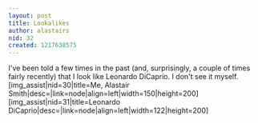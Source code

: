 ```yaml
---
layout: post
title: Lookalikes
author: alastairs
nid: 32
created: 1217638575
---
```

I've been told a few times in the past (and, surprisingly, a couple of times fairly recently) that I look like Leonardo DiCaprio.  I don't see it myself.
[img_assist|nid=30|title=Me, Alastair Smith|desc=|link=node|align=left|width=150|height=200][img_assist|nid=31|title=Leonardo DiCaprio|desc=|link=node|align=left|width=122|height=200]

